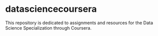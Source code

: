 # datasciencecoursera
This repository is dedicated to assignments and resources for the Data Science Specialization through Coursera.
